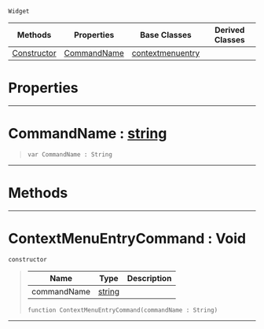  `Widget`

|Methods|Properties|Base Classes|Derived Classes|
|---|---|---|---|
|[ Constructor](https://github.com/PlasmaEngine/PlasmaDocs/blob/master/code_reference/class_reference/contextmenuentrycommand.markdown#contextmenuentrycommand)|[ CommandName](https://github.com/PlasmaEngine/PlasmaDocs/blob/master/code_reference/class_reference/contextmenuentrycommand.markdown#commandname-plasma-engine)|[contextmenuentry](https://github.com/PlasmaEngine/PlasmaDocs/blob/master/code_reference/class_reference/contextmenuentry.markdown)| |


 #  Properties


---  
 #  CommandName : [string](https://github.com/PlasmaEngine/PlasmaDocs/blob/master/code_reference/lightning_base_types/string.markdown)

> 
> ``` lang=cpp, name=Lightning
> var CommandName : String


---  
 #  Methods


---  
 #  ContextMenuEntryCommand : Void

 `constructor`

> 
> |Name|Type|Description|
> |---|---|---|
> |commandName|[string](https://github.com/PlasmaEngine/PlasmaDocs/blob/master/code_reference/lightning_base_types/string.markdown)| |
> ``` lang=cpp, name=Lightning
> function ContextMenuEntryCommand(commandName : String)
> ``` 


---  
 

 